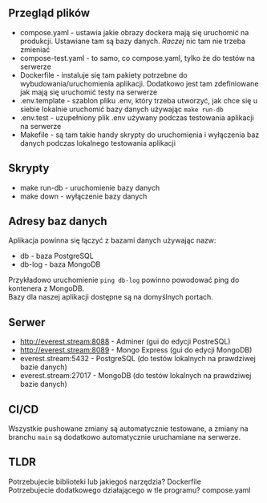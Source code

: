 ## Przegląd plików
- compose.yaml - ustawia jakie obrazy dockera mają się uruchomić na produkcji. Ustawiane tam są bazy danych. *Raczej* nic tam nie trzeba zmieniać
- compose-test.yaml - to samo, co compose.yaml, tylko że do testów na serwerze
- Dockerfile - instaluje się tam pakiety potrzebne do wybudowania/uruchomienia aplikacji. Dodatkowo jest tam zdefiniowane jak mają się uruchomić testy na serwerze
- .env.template - szablon pliku .env, który trzeba utworzyć, jak chce się u siebie lokalnie uruchomić bazy danych używając `make run-db`
- .env.test - uzupełniony plik .env używany podczas testowania aplikacji na serwerze
- Makefile - są tam takie handy skrypty do uruchomienia i wyłączenia baz danych podczas lokalnego testowania aplikacji


## Skrypty
- make run-db - uruchomienie bazy danych
- make down - wyłączenie bazy danych


## Adresy baz danych
Aplikacja powinna się łączyć z bazami danych używając nazw:
- db - baza PostgreSQL
- db-log - baza MongoDB

Przykładowo uruchomienie `ping db-log` powinno powodować ping do kontenera z MongoDB.  
Bazy dla naszej aplikacji dostępne są na domyślnych portach.


## Serwer
- http://everest.stream:8088 - Adminer (gui do edycji PostreSQL)
- http://everest.stream:8089 - Mongo Express (gui do edycji MongoDB)
- everest.stream:5432 - PostgreSQL (do testów lokalnych na prawdziwej bazie danych)
- everest.stream:27017 - MongoDB (do testów lokalnych na prawdziwej bazie danych)


## CI/CD 
Wszystkie pushowane zmiany są automatycznie testowane, a zmiany na branchu `main` są dodatkowo automatycznie uruchamiane na serwerze.


## TLDR
Potrzebujecie biblioteki lub jakiegoś narzędzia? Dockerfile  
Potrzebujecie dodatkowego działającego w tle programu? compose.yaml  
